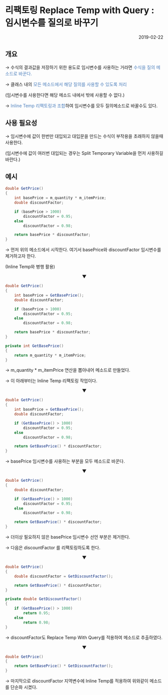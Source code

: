 # 리팩토링 Replace Temp with Query : 임시변수를 질의로 바꾸기
<p align="right">2019-02-22</p>



## 개요

→ 수식의 결과값을 저장하기 위한 용도로 임시변수를 사용하는 거라면 <font color="#4f81bd"> 수식을 질의 메소드로 바꾼다.</font>

→ 클래스 내의 <font color="#4f81bd">모든 메소드에서 해당 질의를 사용할 수 있도록 처리</font>

(임시변수를 사용한다면 해당 메소드 내에서 밖에 사용할 수 없다.)

→ <font color="#4f81bd">Inline Temp 리팩토링과 조합</font>하여 임시변수를 모두 질의메소드로 바꿀수도 있다.



## 사용 필요성

→ 임시변수에 값이 한번만 대입되고 대입문을 만드는 수식이 부작용을 초래하지 않을때 사용한다.

(임시변수에 값이 여러번 대입되는 경우는 Split Temporary Variable을 먼저 사용하길 바란다.)



## 예시

```c#
double GetPrice()
{
    int basePrice = m_quantity * m_itemPrice;
    double discountFactor;

    if (basePrice > 1000)
        discountFactor = 0.95;
    else
        discountFactor = 0.98;

    return basePrice * discountFactor;
}
```

→ 먼저 위의 메소드에서 시작한다. 여기서 basePrice와 discountFactor 임시변수를 제거하고자 한다.

(Inline Temp와 병행 활용)

<p align="center">▼</p>

```c#
double GetPrice()
{
    int basePrice = GetBasePrice();
    double discountFactor;

    if (basePrice > 1000)
        discountFactor = 0.95;
    else
        discountFactor = 0.98;

    return basePrice * discountFactor;
}

private int GetBasePrice()
{
    return m_quantity * m_itemPrice;
}
```

→ m_quantity * m_itemPrice 연산을 뽑아내어 메소드로 만들었다.

→ 이 아래부터는 Inline Temp 리팩토링 작업이다.

<p align="center">▼</p>

```c#
double GetPrice()
{
    int basePrice = GetBasePrice();
    double discountFactor;

    if (GetBasePrice() > 1000)
        discountFactor = 0.95;
    else
        discountFactor = 0.98;

    return GetBasePrice() * discountFactor;
}
```

→ basePrice 임시변수를 사용하는 부분을 모두 메소드로 바꾼다.

<p align="center">▼</p>

```c#
double GetPrice()
{
    double discountFactor;

    if (GetBasePrice() > 1000)
        discountFactor = 0.95;
    else
        discountFactor = 0.98;

    return GetBasePrice() * discountFactor;
}
```

→ 더이상 필요하지 않은 basePrice 임시변수 선언 부분은 제거한다.

→ 다음은 discountFactor 를 리팩토링하도록 한다.

<p align="center">▼</p>

```c#
double GetPrice()
{
    double discountFactor = GetDiscountFactor();

    return GetBasePrice() * discountFactor;
}

private double GetDiscountFactor()
{
    if (GetBasePrice() > 1000)
        return 0.95;
    else
        return 0.98;
}
```

→ discountFactor도 Replace Temp With Query를 적용하여 메소드로 추출하였다.

<p align="center">▼</p>

```c#
double GetPrice()
{
    return GetBasePrice() * GetDiscountFactor();
}
```

→ 마지막으로 discountFactor 지역변수에 Inline Temp를 적용하여 위와같이 메소드를 단순화 시켰다.